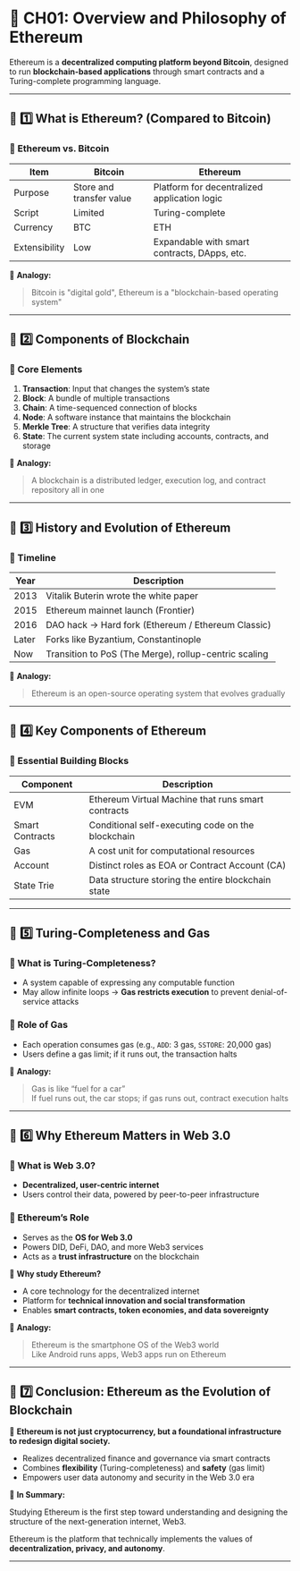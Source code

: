 # **📌 CH01: Overview and Philosophy of Ethereum**

Ethereum is a **decentralized computing platform beyond Bitcoin**, designed to run **blockchain-based applications** through smart contracts and a Turing-complete programming language.

---

## **📌 1️⃣ What is Ethereum? (Compared to Bitcoin)**

### **🔹 Ethereum vs. Bitcoin**

| Item         | Bitcoin                   | Ethereum                                      |
|--------------|---------------------------|-----------------------------------------------|
| Purpose      | Store and transfer value  | Platform for decentralized application logic  |
| Script       | Limited                   | Turing-complete                                |
| Currency     | BTC                       | ETH                                            |
| Extensibility| Low                       | Expandable with smart contracts, DApps, etc.  |

📌 **Analogy:**

> Bitcoin is "digital gold", Ethereum is a "blockchain-based operating system"

---

## **📌 2️⃣ Components of Blockchain**

### **🔹 Core Elements**

1. **Transaction**: Input that changes the system’s state
2. **Block**: A bundle of multiple transactions
3. **Chain**: A time-sequenced connection of blocks
4. **Node**: A software instance that maintains the blockchain
5. **Merkle Tree**: A structure that verifies data integrity
6. **State**: The current system state including accounts, contracts, and storage

📌 **Analogy:**

> A blockchain is a distributed ledger, execution log, and contract repository all in one

---

## **📌 3️⃣ History and Evolution of Ethereum**

### **🔹 Timeline**

| Year | Description                                             |
|------|---------------------------------------------------------|
| 2013 | Vitalik Buterin wrote the white paper                   |
| 2015 | Ethereum mainnet launch (Frontier)                      |
| 2016 | DAO hack → Hard fork (Ethereum / Ethereum Classic)      |
| Later| Forks like Byzantium, Constantinople                    |
| Now  | Transition to PoS (The Merge), rollup-centric scaling   |

📌 **Analogy:**

> Ethereum is an open-source operating system that evolves gradually

---

## **📌 4️⃣ Key Components of Ethereum**

### **🔹 Essential Building Blocks**

| Component              | Description                                                        |
|------------------------|--------------------------------------------------------------------|
| EVM                    | Ethereum Virtual Machine that runs smart contracts                 |
| Smart Contracts        | Conditional self-executing code on the blockchain                  |
| Gas                   | A cost unit for computational resources                            |
| Account                | Distinct roles as EOA or Contract Account (CA)                    |
| State Trie             | Data structure storing the entire blockchain state                |

---

## **📌 5️⃣ Turing-Completeness and Gas**

### **🔹 What is Turing-Completeness?**

- A system capable of expressing any computable function
- May allow infinite loops → **Gas restricts execution** to prevent denial-of-service attacks

### **🔹 Role of Gas**

- Each operation consumes gas (e.g., `ADD`: 3 gas, `SSTORE`: 20,000 gas)
- Users define a gas limit; if it runs out, the transaction halts

📌 **Analogy:**

> Gas is like “fuel for a car”  
> If fuel runs out, the car stops; if gas runs out, contract execution halts

---

## **📌 6️⃣ Why Ethereum Matters in Web 3.0**

### **🔹 What is Web 3.0?**

- **Decentralized, user-centric internet**
- Users control their data, powered by peer-to-peer infrastructure

### **🔹 Ethereum’s Role**

- Serves as the **OS for Web 3.0**
- Powers DID, DeFi, DAO, and more Web3 services
- Acts as a **trust infrastructure** on the blockchain

📌 **Why study Ethereum?**

- A core technology for the decentralized internet
- Platform for **technical innovation and social transformation**
- Enables **smart contracts, token economies, and data sovereignty**

📌 **Analogy:**

> Ethereum is the smartphone OS of the Web3 world  
> Like Android runs apps, Web3 apps run on Ethereum

---

## **📌 7️⃣ Conclusion: Ethereum as the Evolution of Blockchain**

📌 **Ethereum is not just cryptocurrency, but a foundational infrastructure to redesign digital society.**

- Realizes decentralized finance and governance via smart contracts
- Combines **flexibility** (Turing-completeness) and **safety** (gas limit)
- Empowers user data autonomy and security in the Web 3.0 era

🚀 **In Summary:**

Studying Ethereum is the first step toward understanding and designing the structure of the next-generation internet, Web3.

Ethereum is the platform that technically implements the values of **decentralization, privacy, and autonomy**.

---